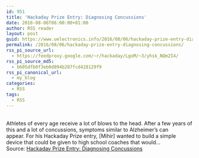```yaml
---
id: 951
title: 'Hackaday Prize Entry: Diagnosing Concussions'
date: 2016-08-06T06:00:00+01:00
author: RSS reader
layout: post
guid: https://www.uelectronics.info/2016/08/06/hackaday-prize-entry-diagnosing-concussions/
permalink: /2016/08/06/hackaday-prize-entry-diagnosing-concussions/
rss_pi_source_url:
  - https://feedproxy.google.com/~r/hackaday/LgoM/~3/yhsk_NQm2I4/
rss_pi_source_md5:
  - b605dfb0f3eb0d894b287fcd428129f9
rss_pi_canonical_url:
  - my_blog
categories:
  - RSS
tags:
  - RSS
---
```

&#013;  
Athletes of every age receive a lot of blows to the head. After a few years of this and a lot of concussions, symptoms similar to Alzheimer’s can appear. For his Hackaday Prize entry, [Mihir] wanted to build a simple device that could be given to high school coaches that would…&#013;  
Source: <a href="https://feedproxy.google.com/~r/hackaday/LgoM/~3/yhsk_NQm2I4/" target="_blank">Hackaday Prize Entry: Diagnosing Concussions</a>